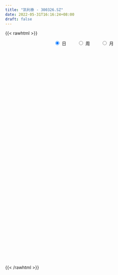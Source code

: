 ```yaml
---
title: "凯利泰 - 300326.SZ"
date: 2022-05-31T16:16:24+08:00
draft: false
---
```

{{< rawhtml >}}
    <div style="text-align: center">
        <label style="padding: 1rem;"><input style="margin-right: .5rem" type="radio" name="period" value="D" checked onclick="period_change(this)">日</label>
        <label style="padding: 1rem;"><input style="margin-right: .5rem" type="radio" name="period" value="W" onclick="period_change(this)">周</label>
        <label style="padding: 1rem;"><input style="margin-right: .5rem" type="radio" name="period" value="M" onclick="period_change(this)">月</label>
    </div>
    <div id="chart" style="height: 700px;"></div> 
    <script type="text/javascript">
        const D_v = [306950.98,244470.63,274381.15,451457.66,499706.41,313178.14,338857.18,347055.39,267505.49,255343.91,179766.03,270989.21,428110.36,257561.09,175468.77,174269.61,183318.79,324654.52,153131.87,132443.35,180321.06,247951.02,387742.32,279145.77,203448.47,288048.81,261101.43,195264.9,249429.2,333932.23,264931.89,283541.25,280459.06,175919.54,198138.71,140762.46,184431.05,149652.58,179553.38,166856.4,113727.91,104092.88,89409.83,112426.75,198930.95,261759.5,267263.48,206881.84,150433.49,122413.95,120609.97,130270.45,166797.77,147194.52,107706.67,89503.0,137324.64,150899.27,137776.47,124413.73,104527.85,93996.55,118835.81,97125.71,79384.33,100994.1,78531.93,78453.14,164295.16,109935.81,70707.97,93736.3,69036.94,115988.66,106563.73,145008.51,270000.96,161249.7,147823.31,171657.13,131850.63,98023.78,530137.55,320081.9,380286.2,530695.74,311486.18,343795.23,208050.33,255487.11,155784.32,220361.71,115071.48,262802.79,200609.15,204680.97,142891.71,185358.97,167986.04,116667.35,110319.62,102820.42,70016.79,88206.2,106604.63,102568.09,176221.5,105609.29,94228.71,100216.5,184844.99,97614.04,95388.74,112784.62,77092.28,70147.9,146668.5,113205.51,138843.98,162180.76,281408.71,177659.61,148754.99,107334.59,162716.55,123634.73,178800.0,250851.95,180259.96,158019.56,142041.43,111390.68,171688.11,134647.04,149882.09,66454.73,87135.61,152934.71,114255.79,101219.95,90967.19,108127.88,79274.26,83999.11,83622.68,86848.69,101434.0,98378.71,82000.28,125616.2,123156.38,223997.81,173322.87,236323.89,223343.62,179103.94,125384.98,170798.09,121009.44,190086.93,261181.3,237205.61,265632.78,245963.25,256233.63,150054.23,168353.26,160410.32,148428.49,157768.63,88329.76,146901.47,94042.48,75746.75,62031.74,75800.6,92901.34,80581.25,57468.62,59290.45,48022.88,56273.39,52780.93,94678.98,68691.27,68707.02,112921.9,74042.73,66160.0,52017.4,48127.86,55793.39,99707.47,80183.41,131591.13,114407.56,108081.61,123406.0,93274.83,120219.73,125114.52,117336.4,64045.91,69039.87,68371.22,47273.24,56586.95,66439.09,50753.01,64938.17,67376.37,113347.58,72913.6,67752.63,72877.63,69213.44,85751.51,56230.0,43909.94,41925.91,50238.38,46672.69,37063.81,68042.79,81161.34,56108.35,106671.48,87673.96,109229.76,163509.1,165871.23,133601.12,100823.42,72275.18,91690.82,114253.59,100018.8,67781.59,62900.56,63136.0,63677.37,56477.35,75571.08,111046.51,108775.0,57026.0,65675.11,66977.0,68493.17,76649.13]
const D_histogram = [0.0,-0.0209832479,-0.0418899036,0.0121969581,0.0849938428,0.1146388964,0.1345033717,0.1576940116,0.1368878801,0.0969167137,0.0747854005,0.0629109406,-0.0183432656,-0.0561381902,-0.0957274764,-0.1125392546,-0.1043959904,-0.1628187943,-0.2080293487,-0.2160514341,-0.1845927483,-0.1111733672,-0.0220500117,0.0246163771,0.0243639984,0.0620593797,0.0921745464,0.0865021749,0.0991892093,0.0900666611,0.0636926411,0.0181513392,-0.0415249005,-0.0691852528,-0.1051652807,-0.1097725562,-0.0865661636,-0.0750256905,-0.0699548085,-0.0830852096,-0.0767518351,-0.0698631956,-0.0666574681,-0.053650886,-0.0618642823,-0.1153533974,-0.180751845,-0.2370110341,-0.2489528021,-0.2344765547,-0.2017519265,-0.1569306823,-0.1033285575,-0.0697715109,-0.0510166002,-0.0379390312,-0.0034919216,0.0285115005,0.044477078,0.0494521311,0.0573758506,0.0685161214,0.0624251883,0.0565600904,0.0618640906,0.0539661442,0.0559534429,0.0556086188,0.0741150506,0.0707510149,0.0658194425,0.0542702841,0.0454368503,0.0495140864,0.044126123,0.0534090818,0.0936153147,0.114506543,0.127678954,0.1458808369,0.1346777755,0.122555359,0.174030521,0.178033033,0.1931464976,0.2312223686,0.228837144,0.1796353308,0.1428265536,0.0751844093,0.0337107185,-0.0377652313,-0.0801788657,-0.0572983026,-0.0417865151,-0.0245913041,-0.0199498413,-0.0278419047,-0.0571524531,-0.065673915,-0.0816286162,-0.0922854348,-0.0969381281,-0.0922572955,-0.0938868496,-0.0978958677,-0.0793504681,-0.0780921999,-0.058201018,-0.0345611064,-0.0129229184,-0.0013023473,0.0079004109,-0.0002289389,-0.0022024499,0.0004290507,0.012827901,0.0255641181,0.0428912839,0.0531554179,0.0685441919,0.0836293533,0.0707394001,0.0669949124,0.0754079891,0.0672157584,0.0635699575,0.0704781204,0.0643332331,0.0418861471,0.035191294,0.02204779,0.0055011494,-0.014876354,-0.0461254888,-0.0556420722,-0.061122245,-0.0508823515,-0.0516318983,-0.0450725553,-0.0367259705,-0.0384620159,-0.0354899865,-0.03666188,-0.0377334051,-0.0258363153,-0.0114809409,-0.012903719,-0.0126247633,0.0046893731,0.0183607977,0.0340959275,0.0425638552,0.0555085765,0.0685396365,0.0597256574,0.0554144934,0.0425381247,0.040825715,0.0397256096,0.0485490608,0.0438739128,0.0513048383,0.0556063144,0.0295143117,0.0009890213,-0.0365027908,-0.072460652,-0.1047687628,-0.1526403229,-0.1716714552,-0.2050604105,-0.1999203516,-0.1774647873,-0.1436525262,-0.1041671889,-0.0718930189,-0.0628974446,-0.0522280574,-0.0332917056,-0.0151959901,-0.0074756145,0.004841202,0.0251258665,0.0269478188,0.0336333641,0.0206040084,0.0194663299,0.025159219,0.0264813055,0.0287632554,0.0314616482,0.0310170144,0.0202587105,-0.0111242702,-0.0441912472,-0.0477616252,-0.030633553,-0.0281635738,-0.0598351822,-0.0657988803,-0.050719526,-0.0295074452,-0.0086870922,0.0006052695,0.0072890222,0.0094180562,0.0136646208,0.0126028898,0.0095173083,0.0193431621,0.0322352423,0.0373654063,0.0500399892,0.0385850218,0.0220913147,-0.0056807731,-0.0109733529,-0.0178281724,-0.0118604889,-0.0089907153,-0.0011726551,0.0010434359,-0.0061138178,-0.0308823289,-0.046813319,-0.0881721283,-0.1194870071,-0.1196182733,-0.0954575031,-0.060310819,-0.0167924804,0.0169664866,0.0428000976,0.0685962247,0.081373058,0.0991742876,0.1042874409,0.0971131617,0.0855829881,0.0742847006,0.0635547199,0.0657239283,0.0789054701,0.0572751845,0.0505667653,0.0464275543,0.0350753668,0.0318427382,0.0350725286]
const D_fast = [0.0,-0.0262290598,-0.0576081915,-0.0004720902,0.0935732552,0.1518780328,0.2053683511,0.2679824939,0.2813983324,0.2656563445,0.2622213813,0.2660746566,0.180234634,0.1284051618,0.0648840065,0.0199374147,0.0019816813,-0.0971458212,-0.1943637127,-0.2563986567,-0.2710881579,-0.2254621187,-0.1418512661,-0.0890307831,-0.0831921621,-0.0299819358,0.0231768675,0.0391300397,0.0766143764,0.0900084935,0.0795576337,0.0385541666,-0.0315032982,-0.0764599638,-0.1387313118,-0.1707817263,-0.1692168747,-0.1764328242,-0.1888506443,-0.2227523478,-0.235606932,-0.2461840914,-0.2596427309,-0.2600488704,-0.2837283372,-0.3660558017,-0.4766422106,-0.5921541582,-0.6663341267,-0.710477018,-0.7281903714,-0.7226017978,-0.6948318123,-0.6787176435,-0.6727168828,-0.6691240716,-0.6355499424,-0.5964186452,-0.5693337982,-0.5519957124,-0.5297280302,-0.501458729,-0.491943365,-0.4836684404,-0.4628984175,-0.4573048278,-0.4413291684,-0.4277718378,-0.3907366434,-0.3764129253,-0.3648896371,-0.3628712245,-0.3603454457,-0.343889688,-0.3382461207,-0.3156108914,-0.2520008298,-0.2024829658,-0.1573908163,-0.1027187241,-0.0802523416,-0.0617359184,0.0332468738,0.0817576441,0.1451577331,0.2410391962,0.2958632576,0.2915702772,0.2904681383,0.2416220964,0.2085760852,0.1276588276,0.0652004767,0.0737564642,0.0788216229,0.0898690079,0.0895230104,0.0746704709,0.0310718092,0.0061318684,-0.0302299868,-0.0639581641,-0.0928453894,-0.1112288807,-0.1363301472,-0.1648131322,-0.1661053496,-0.1843701314,-0.179029204,-0.164029569,-0.1456221107,-0.1343271263,-0.1231492654,-0.13133585,-0.1338599735,-0.1311212101,-0.1155153846,-0.096388138,-0.0683381512,-0.0447851627,-0.0122603408,0.0237321589,0.0285270557,0.0415312962,0.0687963701,0.077408079,0.0896547675,0.1141824605,0.1241208814,0.1121453322,0.1142483027,0.1066167462,0.0914453929,0.067348801,0.024568294,0.0011411926,-0.0196195415,-0.0221002358,-0.0357577572,-0.0404665531,-0.0413014609,-0.0526530102,-0.0585534775,-0.068890841,-0.0793957174,-0.0739577064,-0.0624725672,-0.067121275,-0.0699985102,-0.0515120306,-0.0332504065,-0.0089912948,0.0101175967,0.0369394622,0.0671054313,0.0732228665,0.0827653259,0.0805234883,0.0890175074,0.0978488044,0.1188095208,0.125102851,0.1453599861,0.1635630408,0.144849616,0.116571581,0.0699540711,0.0158810469,-0.0426192546,-0.1286508954,-0.1905998915,-0.2752539495,-0.3200939784,-0.342004611,-0.3441054814,-0.3306619413,-0.316361026,-0.3230898129,-0.32547744,-0.3148640147,-0.3005672966,-0.2947158247,-0.2811887077,-0.2546225766,-0.2460636696,-0.2309697833,-0.2388481369,-0.2351192329,-0.2231365391,-0.2151941261,-0.2057213624,-0.1951575576,-0.1878479378,-0.1935415641,-0.2277056124,-0.2718204011,-0.2873311854,-0.2778615015,-0.2824324157,-0.3290628196,-0.3514762378,-0.3490767651,-0.3352415455,-0.3165929655,-0.3071492865,-0.2986432782,-0.2941597301,-0.2864970104,-0.284408019,-0.2851142734,-0.2704526291,-0.2495017382,-0.2350302227,-0.2098456425,-0.2116543544,-0.2226252329,-0.251817514,-0.2598534321,-0.2711652946,-0.2681627333,-0.2675406385,-0.2600157422,-0.2575387921,-0.2662245003,-0.2987135936,-0.3263479135,-0.3897497548,-0.4509363855,-0.4809722199,-0.4806758256,-0.4606068462,-0.4212866277,-0.3832860391,-0.3467524037,-0.3038072204,-0.2706871226,-0.228092321,-0.1969073076,-0.1798032964,-0.169937723,-0.1626648353,-0.157506136,-0.1389059455,-0.1059980362,-0.1133095257,-0.1073762536,-0.099908576,-0.1024919218,-0.0977638659,-0.0857659433]
const D_slow = [0.0,-0.005245812,-0.0157182879,-0.0126690483,0.0085794124,0.0372391365,0.0708649794,0.1102884823,0.1445104523,0.1687396307,0.1874359809,0.203163716,0.1985778996,0.1845433521,0.1606114829,0.1324766693,0.1063776717,0.0656729731,0.0136656359,-0.0403472226,-0.0864954096,-0.1142887515,-0.1198012544,-0.1136471601,-0.1075561605,-0.0920413156,-0.068997679,-0.0473721352,-0.0225748329,-0.0000581676,0.0158649926,0.0204028274,0.0100216023,-0.0072747109,-0.0335660311,-0.0610091701,-0.082650711,-0.1014071337,-0.1188958358,-0.1396671382,-0.158855097,-0.1763208959,-0.1929852629,-0.2063979844,-0.2218640549,-0.2507024043,-0.2958903655,-0.3551431241,-0.4173813246,-0.4760004633,-0.5264384449,-0.5656711155,-0.5915032548,-0.6089461326,-0.6217002826,-0.6311850404,-0.6320580208,-0.6249301457,-0.6138108762,-0.6014478434,-0.5871038808,-0.5699748504,-0.5543685533,-0.5402285307,-0.5247625081,-0.511270972,-0.4972826113,-0.4833804566,-0.464851694,-0.4471639402,-0.4307090796,-0.4171415086,-0.405782296,-0.3934037744,-0.3823722437,-0.3690199732,-0.3456161445,-0.3169895088,-0.2850697703,-0.2485995611,-0.2149301172,-0.1842912774,-0.1407836472,-0.0962753889,-0.0479887645,0.0098168276,0.0670261136,0.1119349463,0.1476415847,0.1664376871,0.1748653667,0.1654240589,0.1453793424,0.1310547668,0.120608138,0.114460312,0.1094728517,0.1025123755,0.0882242622,0.0718057835,0.0513986294,0.0283272707,0.0040927387,-0.0189715852,-0.0424432976,-0.0669172645,-0.0867548815,-0.1062779315,-0.120828186,-0.1294684626,-0.1326991922,-0.133024779,-0.1310496763,-0.131106911,-0.1316575235,-0.1315502608,-0.1283432856,-0.1219522561,-0.1112294351,-0.0979405806,-0.0808045327,-0.0598971943,-0.0422123443,-0.0254636162,-0.006611619,0.0101923206,0.02608481,0.0437043401,0.0597876484,0.0702591852,0.0790570087,0.0845689562,0.0859442435,0.082225155,0.0706937828,0.0567832648,0.0415027035,0.0287821156,0.0158741411,0.0046060022,-0.0045754904,-0.0141909943,-0.023063491,-0.032228961,-0.0416623123,-0.0481213911,-0.0509916263,-0.054217556,-0.0573737469,-0.0562014036,-0.0516112042,-0.0430872223,-0.0324462585,-0.0185691144,-0.0014342053,0.0134972091,0.0273508325,0.0379853636,0.0481917924,0.0581231948,0.07026046,0.0812289382,0.0940551478,0.1079567264,0.1153353043,0.1155825596,0.1064568619,0.0883416989,0.0621495082,0.0239894275,-0.0189284363,-0.0701935389,-0.1201736268,-0.1645398236,-0.2004529552,-0.2264947524,-0.2444680071,-0.2601923683,-0.2732493826,-0.281572309,-0.2853713066,-0.2872402102,-0.2860299097,-0.2797484431,-0.2730114884,-0.2646031474,-0.2594521453,-0.2545855628,-0.2482957581,-0.2416754317,-0.2344846178,-0.2266192058,-0.2188649522,-0.2138002746,-0.2165813421,-0.2276291539,-0.2395695602,-0.2472279485,-0.2542688419,-0.2692276375,-0.2856773575,-0.298357239,-0.3057341003,-0.3079058734,-0.307754556,-0.3059323004,-0.3035777864,-0.3001616312,-0.2970109087,-0.2946315817,-0.2897957911,-0.2817369806,-0.272395629,-0.2598856317,-0.2502393763,-0.2447165476,-0.2461367409,-0.2488800791,-0.2533371222,-0.2563022444,-0.2585499232,-0.258843087,-0.2585822281,-0.2601106825,-0.2678312647,-0.2795345945,-0.3015776266,-0.3314493783,-0.3613539467,-0.3852183224,-0.4002960272,-0.4044941473,-0.4002525257,-0.3895525013,-0.3724034451,-0.3520601806,-0.3272666087,-0.3011947485,-0.276916458,-0.255520711,-0.2369495359,-0.2210608559,-0.2046298738,-0.1849035063,-0.1705847102,-0.1579430189,-0.1463361303,-0.1375672886,-0.1296066041,-0.1208384719]
const D_data = [['2021-05-20', 13.27, 12.8516, 12.8316, 13.3098],['2021-05-21', 13.001, 12.5228, 12.463, 13.0707],['2021-05-24', 12.4829, 12.3833, 12.194, 12.6722],['2021-05-25', 12.4232, 13.3995, 12.3534, 13.4393],['2021-05-26', 13.3895, 14.0172, 13.1504, 14.2662],['2021-05-27', 13.9275, 13.8378, 13.7283, 14.2463],['2021-05-28', 13.8777, 13.9574, 13.7482, 14.326],['2021-05-31', 13.9972, 14.2463, 13.9076, 14.4555],['2021-06-01', 14.1566, 13.8378, 13.6685, 14.2861],['2021-06-02', 13.808, 13.5489, 13.529, 14.1467],['2021-06-03', 13.6884, 13.6984, 13.3497, 13.7781],['2021-06-04', 13.5489, 13.8179, 13.4493, 14.2463],['2021-06-07', 13.7083, 12.742, 12.7121, 13.7183],['2021-06-08', 12.8316, 12.9611, 12.6922, 13.2999],['2021-06-09', 12.7519, 12.6922, 12.4032, 12.8715],['2021-06-10', 12.6423, 12.7619, 12.5128, 12.8416],['2021-06-11', 12.7519, 12.9811, 12.6025, 13.1305],['2021-06-15', 12.9313, 11.9151, 11.7258, 12.9611],['2021-06-16', 11.925, 11.6561, 11.6062, 12.0346],['2021-06-17', 11.6959, 11.8055, 11.6959, 12.0047],['2021-06-18', 11.8553, 12.194, 11.7557, 12.3734],['2021-06-21', 12.1343, 12.8715, 11.8952, 12.9412],['2021-06-22', 13.3796, 13.4393, 12.9711, 13.7283],['2021-06-23', 13.3895, 13.26, 13.0907, 13.4095],['2021-06-24', 13.1903, 12.8017, 12.8017, 13.2799],['2021-06-25', 12.8316, 13.3995, 12.7519, 13.5489],['2021-06-28', 13.26, 13.539, 13.26, 13.6784],['2021-06-29', 13.4393, 13.2202, 13.1504, 13.6087],['2021-06-30', 13.2401, 13.539, 13.2401, 13.6884],['2021-07-01', 13.4991, 13.3497, 13.26, 14.067],['2021-07-02', 13.2, 13.1, 12.95, 13.73],['2021-07-05', 13.12, 12.7, 12.46, 13.44],['2021-07-06', 12.76, 12.23, 12.01, 12.8],['2021-07-07', 12.13, 12.35, 12.09, 12.42],['2021-07-08', 12.32, 12.0, 11.93, 12.35],['2021-07-09', 12.0, 12.19, 11.85, 12.2],['2021-07-12', 12.17, 12.5, 12.07, 12.58],['2021-07-13', 12.46, 12.37, 12.18, 12.54],['2021-07-14', 12.37, 12.26, 12.12, 12.6],['2021-07-15', 12.2, 11.93, 11.7, 12.26],['2021-07-16', 12.0, 12.07, 11.91, 12.25],['2021-07-19', 12.01, 12.03, 11.82, 12.26],['2021-07-20', 11.88, 11.93, 11.82, 12.14],['2021-07-21', 11.9, 12.02, 11.88, 12.18],['2021-07-22', 11.98, 11.69, 11.62, 12.13],['2021-07-23', 11.71, 10.85, 10.8, 11.72],['2021-07-26', 10.65, 10.22, 9.94, 10.74],['2021-07-27', 10.15, 9.79, 9.76, 10.31],['2021-07-28', 9.75, 9.91, 9.52, 10.06],['2021-07-29', 10.06, 9.99, 9.93, 10.12],['2021-07-30', 9.88, 10.1, 9.78, 10.15],['2021-08-02', 9.97, 10.24, 9.88, 10.27],['2021-08-03', 10.16, 10.43, 10.16, 10.59],['2021-08-04', 10.35, 10.26, 10.2, 10.42],['2021-08-05', 10.25, 10.08, 10.02, 10.34],['2021-08-06', 10.08, 9.97, 9.89, 10.11],['2021-08-09', 9.93, 10.26, 9.91, 10.34],['2021-08-10', 10.21, 10.33, 10.12, 10.33],['2021-08-11', 10.3, 10.2, 10.13, 10.34],['2021-08-12', 10.18, 10.07, 10.05, 10.26],['2021-08-13', 10.07, 10.1, 10.0, 10.2],['2021-08-16', 10.08, 10.16, 10.01, 10.2],['2021-08-17', 10.13, 9.93, 9.9, 10.14],['2021-08-18', 9.93, 9.87, 9.79, 9.99],['2021-08-19', 9.87, 9.98, 9.83, 10.06],['2021-08-20', 9.92, 9.78, 9.71, 9.93],['2021-08-23', 9.81, 9.86, 9.75, 9.89],['2021-08-24', 9.85, 9.81, 9.78, 9.92],['2021-08-25', 9.79, 10.08, 9.64, 10.24],['2021-08-26', 10.08, 9.84, 9.81, 10.08],['2021-08-27', 9.78, 9.79, 9.74, 9.91],['2021-08-30', 9.8, 9.65, 9.64, 9.86],['2021-08-31', 9.66, 9.61, 9.55, 9.73],['2021-09-01', 9.56, 9.74, 9.55, 9.87],['2021-09-02', 9.7, 9.6, 9.58, 9.74],['2021-09-03', 9.63, 9.78, 9.58, 9.87],['2021-09-06', 9.83, 10.31, 9.76, 10.37],['2021-09-07', 10.21, 10.27, 10.2, 10.48],['2021-09-08', 10.28, 10.32, 10.14, 10.36],['2021-09-09', 10.28, 10.54, 10.26, 10.58],['2021-09-10', 10.57, 10.27, 10.26, 10.62],['2021-09-13', 10.24, 10.27, 10.18, 10.42],['2021-09-14', 10.27, 11.27, 10.24, 11.82],['2021-09-15', 11.02, 10.95, 10.87, 11.35],['2021-09-16', 10.84, 11.28, 10.79, 11.69],['2021-09-17', 11.2, 11.88, 11.08, 12.18],['2021-09-22', 11.4, 11.66, 11.4, 11.95],['2021-09-23', 11.58, 11.11, 11.01, 11.6],['2021-09-24', 11.11, 11.18, 11.05, 11.3],['2021-09-27', 11.02, 10.62, 10.58, 11.03],['2021-09-28', 10.65, 10.72, 10.46, 10.88],['2021-09-29', 10.52, 10.06, 10.06, 10.68],['2021-09-30', 10.08, 10.09, 10.03, 10.24],['2021-10-08', 10.17, 10.82, 10.17, 11.04],['2021-10-11', 10.97, 10.81, 10.77, 11.24],['2021-10-12', 10.7, 10.91, 10.65, 11.14],['2021-10-13', 10.91, 10.81, 10.69, 10.96],['2021-10-14', 10.85, 10.64, 10.53, 11.11],['2021-10-15', 10.6, 10.25, 10.18, 10.66],['2021-10-18', 10.25, 10.37, 9.9, 10.38],['2021-10-19', 10.32, 10.16, 10.15, 10.42],['2021-10-20', 10.16, 10.09, 9.97, 10.26],['2021-10-21', 10.03, 10.05, 10.02, 10.19],['2021-10-22', 10.13, 10.09, 10.03, 10.25],['2021-10-25', 10.1, 9.94, 9.91, 10.14],['2021-10-26', 9.95, 9.81, 9.78, 10.01],['2021-10-27', 9.8, 10.05, 9.55, 10.07],['2021-10-28', 9.88, 9.81, 9.78, 9.99],['2021-10-29', 9.81, 10.03, 9.78, 10.06],['2021-11-01', 10.02, 10.14, 9.87, 10.15],['2021-11-02', 10.13, 10.2, 10.05, 10.5],['2021-11-03', 10.2, 10.14, 10.06, 10.36],['2021-11-04', 10.14, 10.15, 10.03, 10.19],['2021-11-05', 10.15, 9.92, 9.92, 10.18],['2021-11-08', 9.89, 9.95, 9.75, 9.96],['2021-11-09', 9.91, 9.99, 9.9, 10.04],['2021-11-10', 9.98, 10.14, 9.9, 10.14],['2021-11-11', 10.08, 10.21, 10.05, 10.23],['2021-11-12', 10.24, 10.36, 10.12, 10.4],['2021-11-15', 10.35, 10.37, 10.29, 10.54],['2021-11-16', 10.51, 10.54, 10.4, 10.79],['2021-11-17', 10.5, 10.67, 10.4, 10.72],['2021-11-18', 10.66, 10.38, 10.33, 10.66],['2021-11-19', 10.46, 10.5, 10.3, 10.52],['2021-11-22', 10.44, 10.72, 10.37, 10.72],['2021-11-23', 10.64, 10.57, 10.53, 10.76],['2021-11-24', 10.58, 10.65, 10.48, 10.75],['2021-11-25', 10.62, 10.85, 10.56, 10.93],['2021-11-26', 10.82, 10.75, 10.61, 10.92],['2021-11-29', 10.62, 10.52, 10.43, 10.74],['2021-11-30', 10.54, 10.68, 10.47, 10.69],['2021-12-01', 10.62, 10.58, 10.5, 10.64],['2021-12-02', 10.55, 10.48, 10.47, 10.83],['2021-12-03', 10.42, 10.34, 10.3, 10.5],['2021-12-06', 10.31, 10.05, 10.04, 10.43],['2021-12-07', 10.1, 10.18, 10.04, 10.21],['2021-12-08', 10.2, 10.15, 10.08, 10.21],['2021-12-09', 10.15, 10.32, 10.1, 10.36],['2021-12-10', 10.3, 10.17, 10.14, 10.33],['2021-12-13', 10.17, 10.24, 10.1, 10.29],['2021-12-14', 10.24, 10.27, 10.19, 10.35],['2021-12-15', 10.27, 10.13, 10.13, 10.3],['2021-12-16', 10.18, 10.16, 10.1, 10.21],['2021-12-17', 10.14, 10.08, 10.05, 10.16],['2021-12-20', 10.02, 10.04, 10.0, 10.17],['2021-12-21', 10.05, 10.2, 10.03, 10.2],['2021-12-22', 10.21, 10.28, 10.18, 10.3],['2021-12-23', 10.34, 10.1, 10.09, 10.35],['2021-12-24', 10.06, 10.1, 10.01, 10.2],['2021-12-27', 10.1, 10.35, 10.06, 10.35],['2021-12-28', 10.34, 10.39, 10.24, 10.43],['2021-12-29', 10.39, 10.51, 10.3, 10.63],['2021-12-30', 10.56, 10.51, 10.4, 10.63],['2021-12-31', 10.51, 10.66, 10.5, 10.86],['2022-01-04', 10.66, 10.78, 10.63, 10.97],['2022-01-05', 10.79, 10.57, 10.49, 10.8],['2022-01-06', 10.57, 10.64, 10.51, 10.71],['2022-01-07', 10.64, 10.53, 10.52, 10.82],['2022-01-10', 10.51, 10.67, 10.45, 10.71],['2022-01-11', 10.68, 10.71, 10.59, 10.87],['2022-01-12', 10.67, 10.9, 10.64, 11.06],['2022-01-13', 10.85, 10.79, 10.78, 11.15],['2022-01-14', 10.74, 11.0, 10.7, 11.09],['2022-01-17', 11.13, 11.05, 10.9, 11.19],['2022-01-18', 10.99, 10.66, 10.6, 11.05],['2022-01-19', 10.58, 10.51, 10.43, 10.66],['2022-01-20', 10.56, 10.22, 10.17, 10.65],['2022-01-21', 10.15, 10.01, 9.99, 10.25],['2022-01-24', 9.9, 9.81, 9.71, 9.94],['2022-01-25', 9.8, 9.3, 9.3, 9.85],['2022-01-26', 9.41, 9.35, 9.26, 9.51],['2022-01-27', 9.35, 8.87, 8.82, 9.39],['2022-01-28', 9.06, 9.1, 8.95, 9.19],['2022-02-07', 9.22, 9.22, 9.19, 9.34],['2022-02-08', 9.22, 9.36, 9.16, 9.38],['2022-02-09', 9.36, 9.5, 9.28, 9.53],['2022-02-10', 9.62, 9.5, 9.44, 9.77],['2022-02-11', 9.45, 9.23, 9.2, 9.45],['2022-02-14', 9.12, 9.22, 9.12, 9.34],['2022-02-15', 9.19, 9.33, 9.14, 9.37],['2022-02-16', 9.35, 9.36, 9.28, 9.41],['2022-02-17', 9.3, 9.25, 9.21, 9.37],['2022-02-18', 9.19, 9.32, 9.15, 9.32],['2022-02-21', 9.38, 9.48, 9.32, 9.51],['2022-02-22', 9.42, 9.29, 9.25, 9.42],['2022-02-23', 9.31, 9.36, 9.29, 9.38],['2022-02-24', 9.31, 9.08, 8.97, 9.38],['2022-02-25', 9.1, 9.17, 9.1, 9.31],['2022-02-28', 9.18, 9.25, 9.03, 9.28],['2022-03-01', 9.26, 9.2, 9.15, 9.26],['2022-03-02', 9.13, 9.21, 9.11, 9.23],['2022-03-03', 9.23, 9.22, 9.2, 9.29],['2022-03-04', 9.2, 9.18, 9.15, 9.38],['2022-03-07', 9.13, 9.01, 8.99, 9.18],['2022-03-08', 8.99, 8.61, 8.58, 9.0],['2022-03-09', 8.7, 8.36, 8.11, 8.73],['2022-03-10', 8.61, 8.56, 8.54, 8.75],['2022-03-11', 8.46, 8.79, 8.42, 8.8],['2022-03-14', 8.74, 8.6, 8.6, 8.9],['2022-03-15', 8.5, 8.02, 8.01, 8.58],['2022-03-16', 8.18, 8.15, 7.73, 8.25],['2022-03-17', 8.25, 8.35, 8.24, 8.52],['2022-03-18', 8.35, 8.45, 8.3, 8.48],['2022-03-21', 8.47, 8.5, 8.36, 8.53],['2022-03-22', 8.45, 8.39, 8.29, 8.49],['2022-03-23', 8.4, 8.36, 8.33, 8.44],['2022-03-24', 8.35, 8.29, 8.22, 8.38],['2022-03-25', 8.32, 8.3, 8.29, 8.49],['2022-03-28', 8.26, 8.21, 8.08, 8.33],['2022-03-29', 8.21, 8.14, 8.12, 8.29],['2022-03-30', 8.2, 8.29, 8.08, 8.3],['2022-03-31', 8.28, 8.37, 8.23, 8.62],['2022-04-01', 8.37, 8.31, 8.23, 8.39],['2022-04-06', 8.31, 8.45, 8.3, 8.49],['2022-04-07', 8.41, 8.15, 8.15, 8.5],['2022-04-08', 8.18, 8.0, 7.94, 8.21],['2022-04-11', 7.95, 7.71, 7.65, 7.99],['2022-04-12', 7.72, 7.86, 7.64, 7.88],['2022-04-13', 7.84, 7.76, 7.71, 7.88],['2022-04-14', 7.76, 7.87, 7.76, 7.9],['2022-04-15', 7.85, 7.81, 7.72, 7.9],['2022-04-18', 7.82, 7.86, 7.65, 7.88],['2022-04-19', 7.86, 7.78, 7.73, 7.86],['2022-04-20', 7.76, 7.61, 7.57, 7.83],['2022-04-21', 7.59, 7.25, 7.23, 7.61],['2022-04-22', 7.24, 7.18, 7.07, 7.28],['2022-04-25', 7.1, 6.61, 6.55, 7.1],['2022-04-26', 6.53, 6.41, 6.4, 6.75],['2022-04-27', 6.42, 6.57, 6.08, 6.58],['2022-04-28', 6.73, 6.8, 6.63, 7.13],['2022-04-29', 6.7, 6.98, 6.7, 7.05],['2022-05-05', 6.97, 7.21, 6.89, 7.32],['2022-05-06', 7.07, 7.24, 7.02, 7.35],['2022-05-09', 7.22, 7.27, 7.19, 7.34],['2022-05-10', 7.23, 7.4, 7.16, 7.41],['2022-05-11', 7.33, 7.35, 7.33, 7.6],['2022-05-12', 7.35, 7.52, 7.33, 7.54],['2022-05-13', 7.52, 7.46, 7.35, 7.57],['2022-05-16', 7.51, 7.34, 7.31, 7.57],['2022-05-17', 7.36, 7.27, 7.17, 7.39],['2022-05-18', 7.2, 7.24, 7.2, 7.41],['2022-05-19', 7.11, 7.21, 7.09, 7.24],['2022-05-20', 7.26, 7.37, 7.22, 7.4],['2022-05-23', 7.44, 7.58, 7.36, 7.66],['2022-05-24', 7.58, 7.15, 7.15, 7.6],['2022-05-25', 7.18, 7.28, 7.15, 7.31],['2022-05-26', 7.29, 7.3, 7.13, 7.36],['2022-05-27', 7.34, 7.18, 7.15, 7.37],['2022-05-30', 7.2, 7.25, 7.16, 7.31],['2022-05-31', 7.17, 7.34, 7.16, 7.35]]
const W_v = [158956.82,241030.05,190193.07,255289.85,236148.72,231946.98,319128.49,195846.79,187833.56,336876.0,230974.03,174624.97,246516.56,1265453.6000000001,474732.05,343073.21,327075.54,303118.52,295453.28,159685.4,114897.13,145202.5,140351.99,156455.54,148213.44,375755.1800000001,172105.2,121893.46,345106.81,508976.44,78970.82,382423.67,288261.46,221265.02,404085.46,412299.82,330995.37,909501.8099999999,628901.71,450901.2,467226.58,756885.23,492621.1800000001,457747.81,699338.95,433762.74,399366.49,276713.8,240176.87,304861.89,387172.71,196684.59,471338.95,268384.26,259417.56,289954.78,235016.28,165812.74,269798.45,284123.86,189110.64,181859.5,234434.27,133604.35,120234.36,187555.48,195871.17,222587.16,154463.55,153130.63,395712.75,254168.02,260322.03,235722.4,199194.59,164765.91,229062.33,440742.6900000001,324927.1,315215.5,379962.85,685844.08,1107250.3400000001,803301.4600000001,500771.72,695253.77,481794.63,529624.47,327949.1199999999,398552.58,154200.5,290993.92,309574.87,183747.34,216457.95,175528.8,186407.75,245773.55,188452.52,206634.59,502360.5600000001,562077.1800000001,408721.0,277816.22,264140.33,308629.6899999999,512848.47,688101.08,1020725.2499999999,512759.36,682062.6900000001,1043111.99,113179.28,648362.54,951161.3999999999,1246204.8899999999,802623.76,829772.83,843818.55,1015839.02,660189.54,748901.8,726539.79,664350.0900000001,474405.4300000001,429176.05,796394.87,802437.4700000001,532210.6399999999,778869.8700000001,1050882.4100000001,992137.4199999999,1470977.0299999998,900039.8100000001,867268.7899999999,800499.84,750850.92,493876.84,463324.69,397218.66,485593.23,644955.53,386261.73,1004297.8100000001,742107.92,1014968.33,835296.12,1049139.23,1304770.99,621618.98,1444722.4099999999,1435774.1000000001,1515983.03,1045127.1,904717.53,1043338.6799999999,703682.54,553008.54,776853.1699999999,876640.08,521668.04,615465.5699999999,490029.87,458239.12,265465.4,1106286.0899999999,1167379.8599999999,930672.26,1323545.3600000001,1393788.2000000002,1107763.7999999998,1640264.1599999999,1123705.75,973305.46,1181714.1099999999,1863530.7,1171603.5600000001,1976549.7400000002,1263755.0900000001,1062230.5900000001,1025714.42,1391012.9299999999,787576.8200000001,756135.6699999999,960141.55,804310.2699999999,1062158.6000000001,707485.85,757933.5599999999,620615.97,486371.65,693934.0,1154833.0,1411556.9099999999,608096.47,1877802.1299999999,1922723.9399999999,1877580.5399999998,1320660.03,1218728.6199999999,790550.8,1406336.3900000001,1304659.6499999999,1078821.02,794221.3200000001,766619.91,867602.7299999999,641472.41,654941.96,490336.5,501924.01,530334.14,882581.73,1859225.1700000002,863331.7399999999,746704.62,262802.79,901526.84,488030.38,585232.22,590848.8899999999,545958.17,877338.66,896263.1899999999,717786.8200000001,570662.9300000001,463588.39,452284.36,882417.15,698630.63,1075116.0600000001,981014.6899999999,635470.83,387061.68,273836.27,419041.9,321806.12,557669.71,519991.39,307710.37,369328.73,209843.7,278055.74,289048.98,632955.53,234424.54,446019.98,321762.36,409499.62,145142.3]
const W_histogram = [0.0,-0.0131974929,-0.0590572552,-0.0700923846,-0.0610762902,-0.0674653408,-0.0327713176,-0.0111301626,0.0125291004,0.0374416682,0.0359916791,0.0255553763,0.0124835028,0.0593432251,0.0639175274,0.0698738993,0.0152919206,0.0191807047,-0.0102441589,-0.0357475118,-0.0460724256,-0.072613371,-0.0838935837,-0.0798036769,-0.0742748671,-0.0403316742,-0.0222964162,-0.0232952245,0.0109914363,-0.0449730268,-0.0696743638,-0.0651646129,-0.027991866,-0.0243577115,-0.025548949,0.030650958,0.068931129,0.1541106678,0.2073460152,0.2555096553,0.3030351348,0.3275141978,0.312276116,0.2979815898,0.2334732067,0.2006425648,0.0708488255,-0.0006557846,-0.0456861559,-0.1376074664,-0.1168149551,-0.1054034394,-0.0920419184,-0.1504010166,-0.1154835563,-0.0879337643,-0.0788432776,-0.0759525559,-0.0321899697,-0.0431560142,-0.0531050751,-0.0598787423,-0.1202407711,-0.1672864056,-0.1974647023,-0.1570796181,-0.1120250127,-0.0327543675,-0.0199175902,-0.0033544129,-0.0218582182,-0.026668518,-0.0849584318,-0.0985460489,-0.1304288392,-0.1466084718,-0.1196311622,-0.0390294376,0.0055314984,0.0528702122,0.0684793039,0.1300053541,0.2073446443,0.2106793593,0.2230510295,0.2594581714,0.278193592,0.2602921314,0.2367863384,0.1669814125,0.1275123735,0.0578070824,-0.0424521795,-0.1369749782,-0.1684538414,-0.212571451,-0.2328275879,-0.2069238986,-0.1895164115,-0.1546085516,-0.0974458078,-0.011290709,0.0079311045,-0.0075736604,-0.0281428715,-0.0113939927,0.0532861557,0.1089501665,0.2243496523,0.3027082671,0.4057406233,0.5369553023,0.5793441027,0.6151975115,0.7249256585,0.5714079478,0.4443519775,0.3884073778,0.2324539927,0.1109604546,-0.0564511489,-0.1745475385,-0.2386422226,-0.2891088977,-0.2985327353,-0.2715293107,-0.162195749,-0.0174062067,0.0373184729,0.0446999652,0.1761661281,0.3044737646,0.4970208447,0.7401822683,0.6508875085,0.4706722735,0.4354351523,0.3522828174,0.2826423618,0.2371706925,0.2080588953,0.2886407216,0.4096030007,0.5974783036,0.5736140537,0.4842557564,0.474858535,0.2909194866,0.2623670507,0.2127740618,0.0956166573,0.0861223623,-0.0203282823,-0.1670722673,-0.3227335962,-0.4719040429,-0.5737896648,-0.6857911024,-0.6269499763,-0.61654165,-0.7964828845,-0.9223609804,-1.0018360671,-1.0190757336,-0.9724659902,-0.7659013074,-0.8172007343,-0.8946060132,-0.9930815642,-1.0680966151,-1.0215848733,-1.091652316,-1.0181894389,-0.9154156077,-0.8172846712,-0.5943786302,-0.450453573,-0.4541095831,-0.4523944152,-0.3815263823,-0.3687073535,-0.4792022995,-0.5138781161,-0.383598759,-0.2900349658,-0.2084686937,-0.1553898833,-0.1149621835,-0.0449074303,0.0236181784,0.0754649905,0.1476573054,0.2710790965,0.3584874988,0.3994937069,0.545040451,0.6124562134,0.7327826569,0.7778392346,0.7270832686,0.620449136,0.6101305363,0.5632853699,0.4557572351,0.3652081852,0.2190162142,0.0751070826,-0.0204314877,-0.0640048774,-0.1012953782,-0.1114023546,-0.1049638449,-0.0563443966,0.0877687387,0.1365619722,0.0978525748,0.1222525564,0.1016875855,0.0799509789,0.0648190244,0.0512813612,0.07443547,0.1000585414,0.1326777963,0.1255501107,0.108913543,0.0920462857,0.082728797,0.1129047781,0.1219611052,0.1553179189,0.1086293975,0.0190753249,-0.0263245783,-0.0441622733,-0.0590050131,-0.0608471816,-0.0798326568,-0.1051951366,-0.1208599391,-0.11913896,-0.1267612371,-0.1318930797,-0.1629741074,-0.1808772166,-0.15981377,-0.1176194804,-0.0839080794,-0.0634713189,-0.0299453283]
const W_fast = [0.0,-0.0164968661,-0.0771209422,-0.1056791677,-0.1119321459,-0.1351875317,-0.1086863379,-0.0898277235,-0.0630361855,-0.0287632006,-0.02121527,-0.0252627287,-0.0352137264,0.0264818021,0.0470354862,0.070460333,0.0197013344,0.0283852947,-0.0036006087,-0.0380408395,-0.0598838597,-0.1045781478,-0.1368317565,-0.1526927689,-0.1657326758,-0.1418724015,-0.1294112475,-0.1362338619,-0.099199342,-0.1664070619,-0.2085269898,-0.2203083922,-0.1901336118,-0.1925888851,-0.2001673598,-0.1363047134,-0.0807917601,0.0429154456,0.1479872969,0.2600283507,0.383312614,0.4896702264,0.5525011737,0.6127020449,0.6065619635,0.6238919628,0.5118104299,0.4401418736,0.3836899634,0.2573667863,0.2489555588,0.2340162147,0.224367256,0.1284079037,0.1344544749,0.1400208259,0.1294004931,0.1133030758,0.1490181697,0.1272631216,0.1040377919,0.0822944392,-0.0081277824,-0.0969950183,-0.1765394906,-0.175424311,-0.1583759587,-0.0872939054,-0.0794365256,-0.0637119515,-0.0876803113,-0.0991577407,-0.1786872624,-0.2169113918,-0.2814013918,-0.3342331424,-0.3371636234,-0.2663192581,-0.2203754476,-0.1598191807,-0.127090263,-0.0330628743,0.0961125769,0.1521171319,0.2202515594,0.3215232442,0.4098070628,0.456978635,0.4926694266,0.4646098538,0.4570189082,0.4017653877,0.2908930809,0.1621265377,0.0885342142,-0.0087262582,-0.0871892921,-0.1130165774,-0.1429881932,-0.1467324712,-0.1139311794,-0.0305987578,-0.0093941681,-0.0267923481,-0.0543972772,-0.0404968965,0.0375047909,0.1204063432,0.2918932421,0.4459289237,0.6503964357,0.9158499402,1.1030747664,1.292727553,1.5836871146,1.5730213909,1.5570534149,1.5982106598,1.5003707728,1.4066173484,1.2250929577,1.0633596834,0.9396044437,0.8168605442,0.7328035228,0.6919246197,0.7607092441,0.9011472348,0.9652015325,0.9837580161,1.1592657111,1.3636917887,1.6804940799,2.1087010707,2.182128188,2.1195810214,2.1932026883,2.1981210577,2.1991411926,2.2129621963,2.235865123,2.3886071296,2.611970159,2.9492150378,3.0687543013,3.1004599431,3.2097773554,3.0985681787,3.1356075054,3.139208032,3.0459547918,3.0579910874,2.9464583722,2.7579463204,2.5216015924,2.2544551349,2.0091220969,1.7256728837,1.6277765157,1.4840494295,1.1049874739,0.7485191328,0.4185850294,0.1465764295,-0.0499303246,-0.0348409687,-0.2904405791,-0.5914973613,-0.9382433033,-1.280282508,-1.4891669846,-1.8321475062,-2.0132319889,-2.1393120596,-2.2455022909,-2.1711909075,-2.1398792435,-2.2570626493,-2.3684460852,-2.392959648,-2.4723174576,-2.7026129784,-2.865758324,-2.8313786566,-2.8103236049,-2.7808745062,-2.7666431667,-2.7549560128,-2.6961281171,-2.6216979639,-2.550984904,-2.4418782628,-2.2506866977,-2.0736564207,-1.9327767858,-1.650969929,-1.4304401132,-1.1269180055,-0.8874016191,-0.756386768,-0.7079086166,-0.5656945822,-0.4717184061,-0.4653072322,-0.4645542357,-0.5559921532,-0.6811245141,-0.7817709563,-0.8413455654,-0.9039599107,-0.9419174758,-0.9617199273,-0.9271865782,-0.7611312582,-0.6781975316,-0.6924437853,-0.6374806647,-0.6326237392,-0.6343726011,-0.6332997994,-0.6340171224,-0.5922541461,-0.5416164393,-0.4758277353,-0.4515678933,-0.4409760752,-0.4348317611,-0.4234670505,-0.3650648749,-0.3255182716,-0.2533319781,-0.2728631501,-0.3576483914,-0.4096294393,-0.4385077026,-0.4681016957,-0.4851556596,-0.524099299,-0.5757605629,-0.6216403502,-0.6497041112,-0.6890166975,-0.72712181,-0.7989463646,-0.8620687779,-0.8809587738,-0.8681693543,-0.8554349732,-0.8508660424,-0.8248263839]
const W_slow = [0.0,-0.0032993732,-0.018063687,-0.0355867832,-0.0508558557,-0.0677221909,-0.0759150203,-0.078697561,-0.0755652859,-0.0662048688,-0.0572069491,-0.050818105,-0.0476972293,-0.032861423,-0.0168820411,0.0005864337,0.0044094138,0.00920459,0.0066435503,-0.0022933277,-0.0138114341,-0.0319647768,-0.0529381728,-0.072889092,-0.0914578087,-0.1015407273,-0.1071148313,-0.1129386375,-0.1101907784,-0.1214340351,-0.138852626,-0.1551437792,-0.1621417457,-0.1682311736,-0.1746184109,-0.1669556714,-0.1497228891,-0.1111952222,-0.0593587184,0.0045186955,0.0802774792,0.1621560286,0.2402250576,0.3147204551,0.3730887568,0.423249398,0.4409616044,0.4407976582,0.4293761192,0.3949742526,0.3657705139,0.339419654,0.3164091744,0.2788089203,0.2499380312,0.2279545901,0.2082437707,0.1892556317,0.1812081393,0.1704191358,0.157142867,0.1421731815,0.1121129887,0.0702913873,0.0209252117,-0.0183446928,-0.046350946,-0.0545395379,-0.0595189354,-0.0603575386,-0.0658220932,-0.0724892227,-0.0937288306,-0.1183653428,-0.1509725526,-0.1876246706,-0.2175324611,-0.2272898205,-0.2259069459,-0.2126893929,-0.1955695669,-0.1630682284,-0.1112320673,-0.0585622275,-0.0027994701,0.0620650727,0.1316134707,0.1966865036,0.2558830882,0.2976284413,0.3295065347,0.3439583053,0.3333452604,0.2991015159,0.2569880555,0.2038451928,0.1456382958,0.0939073212,0.0465282183,0.0078760804,-0.0164853716,-0.0193080488,-0.0173252727,-0.0192186878,-0.0262544056,-0.0291029038,-0.0157813649,0.0114561767,0.0675435898,0.1432206566,0.2446558124,0.378894638,0.5237306636,0.6775300415,0.8587614561,1.0016134431,1.1127014375,1.2098032819,1.2679167801,1.2956568938,1.2815441065,1.2379072219,1.1782466663,1.1059694419,1.031336258,0.9634539304,0.9229049931,0.9185534414,0.9278830596,0.9390580509,0.983099583,1.0592180241,1.1834732353,1.3685188024,1.5312406795,1.6489087479,1.757767536,1.8458382403,1.9164988308,1.9757915039,2.0278062277,2.0999664081,2.2023671583,2.3517367342,2.4951402476,2.6162041867,2.7349188204,2.8076486921,2.8732404548,2.9264339702,2.9503381345,2.9718687251,2.9667866545,2.9250185877,2.8443351886,2.7263591779,2.5829117617,2.4114639861,2.254726492,2.1005910795,1.9014703584,1.6708801133,1.4204210965,1.1656521631,0.9225356656,0.7310603387,0.5267601551,0.3031086518,0.0548382608,-0.212185893,-0.4675821113,-0.7404951903,-0.99504255,-1.2238964519,-1.4282176197,-1.5768122773,-1.6894256705,-1.8029530663,-1.9160516701,-2.0114332657,-2.103610104,-2.2234106789,-2.3518802079,-2.4477798977,-2.5202886391,-2.5724058125,-2.6112532834,-2.6399938292,-2.6512206868,-2.6453161422,-2.6264498946,-2.5895355682,-2.5217657941,-2.4321439194,-2.3322704927,-2.19601038,-2.0428963266,-1.8597006624,-1.6652408537,-1.4834700366,-1.3283577526,-1.1758251185,-1.035003776,-0.9210644673,-0.8297624209,-0.7750083674,-0.7562315967,-0.7613394687,-0.777340688,-0.8026645325,-0.8305151212,-0.8567560824,-0.8708421816,-0.8488999969,-0.8147595038,-0.7902963601,-0.759733221,-0.7343113247,-0.7143235799,-0.6981188238,-0.6852984835,-0.666689616,-0.6416749807,-0.6085055316,-0.5771180039,-0.5498896182,-0.5268780468,-0.5061958475,-0.477969653,-0.4474793767,-0.408649897,-0.3814925476,-0.3767237164,-0.383304861,-0.3943454293,-0.4090966826,-0.424308478,-0.4442666422,-0.4705654263,-0.5007804111,-0.5305651511,-0.5622554604,-0.5952287303,-0.6359722572,-0.6811915613,-0.7211450038,-0.7505498739,-0.7715268938,-0.7873947235,-0.7948810556]
const W_data = [['2017-07-07', 9.2114, 8.9659, 8.8972, 9.2802],['2017-07-14', 9.1528, 8.7591, 8.7198, 9.4087],['2017-07-21', 8.7296, 8.1588, 8.149, 8.7493],['2017-07-28', 8.1391, 8.3852, 8.0013, 8.6017],['2017-08-04', 8.3753, 8.5722, 8.3458, 8.7296],['2017-08-11', 8.6017, 8.3261, 8.2474, 8.7985],['2017-08-18', 8.3163, 8.8674, 8.3163, 9.0741],['2017-08-25', 8.9166, 8.828, 8.6607, 9.0052],['2017-09-01', 8.8477, 8.9658, 8.7887, 9.0347],['2017-09-08', 9.015, 9.1233, 8.8871, 9.4284],['2017-09-15', 9.1528, 8.8772, 8.8674, 9.1725],['2017-09-22', 8.8576, 8.7493, 8.7395, 9.0052],['2017-09-29', 8.7493, 8.6607, 8.336, 8.7493],['2017-10-13', 8.7493, 9.5268, 8.5722, 10.1665],['2017-10-20', 9.4382, 9.1823, 8.9953, 9.4382],['2017-10-27', 9.1823, 9.2808, 9.0446, 9.4185],['2017-11-03', 9.2316, 8.4245, 8.3753, 9.2316],['2017-11-10', 8.4442, 9.0347, 8.3556, 9.1036],['2017-11-17', 9.0249, 8.5525, 8.4836, 9.2414],['2017-11-24', 8.5525, 8.4344, 8.3458, 8.8084],['2017-12-01', 8.4344, 8.4934, 8.2277, 8.5229],['2017-12-08', 8.4639, 8.1391, 7.7651, 8.5131],['2017-12-15', 8.149, 8.1588, 8.0112, 8.3556],['2017-12-22', 8.1588, 8.2572, 7.9521, 8.5328],['2017-12-29', 8.2474, 8.2277, 7.9226, 8.2966],['2018-01-05', 8.1588, 8.6312, 8.0604, 8.7395],['2018-01-12', 8.5623, 8.5328, 8.4442, 8.7591],['2018-01-19', 8.4934, 8.3064, 8.1194, 8.5328],['2018-01-26', 8.3458, 8.8182, 8.1982, 9.0249],['2018-02-14', 7.9324, 7.5978, 7.5092, 8.3261],['2018-02-23', 7.6372, 7.7061, 7.6077, 7.834],['2018-03-02', 7.7454, 7.9423, 7.6962, 8.2277],['2018-03-09', 7.9324, 8.4048, 7.8734, 8.582],['2018-03-16', 8.4344, 8.0505, 8.0505, 8.5525],['2018-03-23', 8.0899, 7.9521, 7.7258, 8.6804],['2018-03-30', 7.9226, 8.7985, 7.7454, 8.8182],['2018-04-04', 8.828, 8.8477, 8.5033, 8.9461],['2018-04-13', 8.769, 9.8417, 8.7395, 10.196],['2018-04-20', 9.7925, 9.95, 9.3103, 10.2354],['2018-04-27', 9.9992, 10.3437, 9.4284, 10.5602],['2018-05-04', 10.3732, 10.8259, 9.7335, 11.0621],['2018-05-11', 10.8653, 11.0031, 10.8456, 11.751],['2018-05-18', 11.0227, 10.8161, 10.4913, 11.5837],['2018-05-25', 10.8653, 11.0326, 10.7078, 11.6428],['2018-06-01', 11.0424, 10.4519, 10.2157, 12.0857],['2018-06-08', 10.3338, 10.8161, 9.95, 11.2786],['2018-06-15', 10.6094, 9.33, 9.202, 10.7669],['2018-06-22', 9.3103, 9.6055, 8.769, 9.6449],['2018-06-29', 9.8122, 9.6646, 9.143, 9.8319],['2018-07-06', 9.6646, 8.6903, 8.4442, 10.0189],['2018-07-13', 8.7001, 9.8623, 8.7001, 10.0202],['2018-07-20', 9.7932, 9.7932, 9.5365, 10.0301],['2018-07-27', 9.3785, 9.8524, 9.1021, 10.3065],['2018-08-03', 9.803, 8.7763, 8.7763, 9.8425],['2018-08-10', 8.7665, 9.8129, 8.4703, 9.8524],['2018-08-17', 9.6648, 9.8425, 9.5464, 10.3164],['2018-08-24', 9.7734, 9.6747, 9.2996, 9.9906],['2018-08-31', 9.7142, 9.5957, 9.5266, 10.1091],['2018-09-07', 9.5957, 10.2177, 9.0824, 10.346],['2018-09-14', 10.267, 9.6155, 9.2304, 10.3263],['2018-09-21', 9.497, 9.5562, 9.191, 9.7339],['2018-09-28', 9.497, 9.5266, 9.3489, 9.9215],['2018-10-12', 9.3588, 8.6184, 8.263, 9.497],['2018-10-19', 8.648, 8.3913, 7.878, 8.7566],['2018-10-26', 8.49, 8.2531, 8.0162, 8.7961],['2018-11-02', 8.3123, 9.0231, 7.9866, 9.0626],['2018-11-09', 8.9244, 9.2008, 8.9244, 9.6747],['2018-11-16', 9.1811, 9.9018, 9.1219, 10.1486],['2018-11-23', 9.8129, 9.2897, 9.1021, 9.8524],['2018-11-30', 9.2798, 9.3983, 8.8356, 9.5661],['2018-12-07', 9.6846, 8.9343, 8.9145, 10.2374],['2018-12-14', 8.9047, 9.0133, 8.7862, 9.6056],['2018-12-21', 8.8948, 8.1149, 8.026, 8.9244],['2018-12-28', 8.1149, 8.3913, 7.7496, 8.3913],['2019-01-04', 8.1939, 7.9273, 7.3942, 8.1939],['2019-01-11', 8.0063, 7.8582, 7.6805, 8.0063],['2019-01-18', 7.878, 8.2926, 7.6608, 8.3617],['2019-01-25', 9.0824, 9.1613, 8.5789, 9.3785],['2019-02-01', 9.1613, 9.0034, 8.3913, 9.2798],['2019-02-15', 9.0034, 9.2798, 9.0034, 9.576],['2019-02-22', 9.3193, 9.0725, 8.7862, 9.7142],['2019-03-01', 9.0725, 9.9116, 9.0626, 10.2177],['2019-03-08', 10.0301, 10.6027, 9.9215, 11.1456],['2019-03-15', 10.5138, 10.0498, 9.7241, 11.0173],['2019-03-22', 10.1189, 10.3756, 9.9215, 10.4447],['2019-03-29', 10.1387, 11.0074, 10.0498, 11.0173],['2019-04-04', 11.0667, 11.1654, 11.0371, 11.5307],['2019-04-12', 11.2049, 10.9482, 10.7508, 11.5208],['2019-04-19', 11.1062, 10.9976, 10.6619, 11.2542],['2019-04-26', 11.0173, 10.3657, 10.2275, 11.2444],['2019-04-30', 10.3855, 10.6125, 10.2275, 10.7113],['2019-05-10', 10.1683, 10.0597, 9.7438, 10.3559],['2019-05-17', 9.8721, 9.2699, 9.2107, 9.9906],['2019-05-24', 9.2008, 8.7862, 8.6579, 9.4674],['2019-05-31', 8.7862, 9.1515, 8.7862, 9.4279],['2019-06-06', 9.1811, 8.6677, 8.6381, 9.3489],['2019-06-14', 8.6677, 8.6381, 8.6085, 9.0922],['2019-06-21', 8.6875, 9.0725, 8.4506, 9.2304],['2019-06-28', 9.0824, 8.9343, 8.8158, 9.1811],['2019-07-05', 9.2206, 9.1613, 9.0429, 9.3785],['2019-07-12', 9.112, 9.5883, 8.7665, 9.8327],['2019-07-19', 9.5982, 10.2945, 9.4988, 10.374],['2019-07-26', 10.2348, 9.7375, 9.27, 10.2447],['2019-08-02', 9.6977, 9.3098, 9.0711, 9.8867],['2019-08-09', 9.3297, 9.1308, 8.7727, 9.4291],['2019-08-16', 9.1009, 9.5684, 8.9517, 9.6082],['2019-08-23', 9.648, 10.4039, 9.648, 10.6128],['2019-08-30', 10.2945, 10.6824, 10.2547, 11.2493],['2019-09-06', 10.762, 12.0351, 10.762, 12.3832],['2019-09-12', 12.1147, 12.3235, 12.045, 12.791],['2019-09-20', 12.3832, 13.4375, 12.0351, 13.5867],['2019-09-27', 13.4773, 14.8499, 13.1292, 14.9693],['2019-09-30', 14.6808, 14.7206, 14.4222, 14.9295],['2019-10-11', 14.5018, 15.4168, 14.1736, 16.7099],['2019-10-18', 15.6953, 17.3862, 15.1383, 17.4558],['2019-10-25', 17.2171, 14.6211, 14.2929, 17.794],['2019-11-01', 14.4322, 14.7504, 14.3227, 15.6556],['2019-11-08', 15.0588, 15.6456, 14.9494, 16.3816],['2019-11-15', 15.5263, 14.2432, 14.0542, 15.5263],['2019-11-22', 14.1736, 14.2432, 13.9348, 16.0932],['2019-11-29', 14.0741, 13.0894, 12.8109, 14.0741],['2019-12-06', 13.159, 13.0198, 12.3534, 13.2088],['2019-12-13', 13.1292, 13.2088, 12.4827, 13.4773],['2019-12-20', 13.2784, 13.0198, 12.9999, 13.8851],['2019-12-27', 12.9999, 13.2883, 12.7114, 13.6066],['2020-01-03', 13.2088, 13.7061, 12.9004, 13.8752],['2020-01-10', 13.6862, 15.0687, 13.5668, 15.4964],['2020-01-17', 15.6755, 16.2623, 15.3074, 16.879],['2020-01-23', 16.2126, 15.8147, 15.566, 17.1575],['2020-02-07', 14.2332, 15.5561, 14.2332, 16.2623],['2020-02-14', 15.5064, 17.7145, 15.0488, 18.2217],['2020-02-21', 17.7045, 18.719, 17.6249, 19.8629],['2020-02-28', 18.719, 20.8774, 18.2416, 22.0411],['2020-03-06', 21.2454, 23.3739, 20.5492, 23.4237],['2020-03-13', 22.7771, 20.39, 18.8981, 23.6723],['2020-03-20', 20.5691, 19.1965, 18.0327, 20.8674],['2020-03-27', 18.5002, 21.0365, 18.4803, 22.0809],['2020-04-03', 20.9072, 20.6884, 19.286, 21.4145],['2020-04-10', 21.3747, 20.9669, 20.7879, 23.0755],['2020-04-17', 20.7381, 21.4443, 20.2906, 22.2599],['2020-04-24', 21.4344, 21.9118, 21.3349, 23.3043],['2020-04-30', 21.882, 23.921, 21.4941, 25.4428],['2020-05-08', 23.9309, 25.5621, 23.6524, 26.3379],['2020-05-15', 25.6317, 27.9691, 25.1145, 28.9439],['2020-05-22', 27.8796, 26.5767, 26.3777, 29.1229],['2020-05-29', 26.8552, 26.2385, 24.8261, 27.7901],['2020-06-05', 26.4076, 27.7404, 25.7611, 27.9194],['2020-06-12', 27.7304, 25.7312, 25.0648, 27.9691],['2020-06-19', 25.7412, 27.7304, 25.6417, 27.8299],['2020-06-24', 27.9492, 27.8597, 27.3027, 28.8146],['2020-07-03', 27.9791, 27.1038, 25.9102, 29.9286],['2020-07-10', 27.1138, 28.6057, 25.9699, 29.2224],['2020-07-17', 29.0334, 27.5262, 26.6495, 31.2117],['2020-07-24', 27.7952, 26.6794, 26.002, 29.1103],['2020-07-31', 26.4104, 25.9621, 24.4977, 26.9783],['2020-08-07', 26.1713, 25.2947, 24.9659, 26.5599],['2020-08-14', 25.1054, 25.1651, 23.3819, 25.4839],['2020-08-21', 25.1054, 24.3084, 23.7903, 26.0518],['2020-08-28', 24.408, 26.1116, 23.8899, 26.3706],['2020-09-04', 26.1116, 25.5039, 24.9061, 26.8687],['2020-09-11', 25.2448, 22.3757, 21.6982, 25.5636],['2020-09-18', 22.6546, 21.7879, 21.1303, 22.814],['2020-09-25', 21.9572, 21.2599, 20.9211, 22.1963],['2020-09-30', 21.4193, 21.1503, 20.5725, 21.6085],['2020-10-09', 21.5986, 21.3794, 21.1204, 21.7381],['2020-10-16', 21.8078, 23.4914, 21.6185, 24.0892],['2020-10-23', 23.5512, 20.1341, 19.9349, 23.6708],['2020-10-30', 20.0046, 18.829, 18.7593, 20.2736],['2020-11-06', 18.6397, 17.3546, 16.9561, 19.5862],['2020-11-13', 17.245, 16.3384, 16.0495, 18.042],['2020-11-20', 16.3783, 16.8963, 15.8104, 16.9362],['2020-11-27', 16.438, 14.4356, 14.3957, 16.5775],['2020-12-04', 14.3957, 15.2724, 14.1566, 15.4318],['2020-12-11', 15.2425, 15.1828, 14.7245, 15.7008],['2020-12-18', 14.9437, 14.7843, 14.5751, 16.1591],['2020-12-25', 14.7145, 16.438, 14.3459, 16.6074],['2020-12-31', 16.448, 15.7905, 15.5414, 16.458],['2021-01-08', 15.6909, 13.7083, 13.001, 15.9997],['2021-01-15', 13.5091, 13.1405, 12.0745, 13.539],['2021-01-22', 13.2202, 13.5888, 13.011, 13.788],['2021-01-29', 13.4892, 12.4929, 12.1841, 13.8279],['2021-02-05', 11.7557, 10.0322, 9.4942, 11.7557],['2021-02-10', 9.9724, 9.8628, 9.8329, 10.6499],['2021-02-19', 10.082, 11.4867, 10.082, 11.5266],['2021-02-26', 11.4867, 11.0085, 10.9587, 11.676],['2021-03-05', 11.0782, 10.7694, 10.3609, 11.407],['2021-03-12', 10.8591, 10.2613, 9.9525, 11.4967],['2021-03-19', 10.2314, 9.8728, 9.803, 10.341],['2021-03-26', 9.9226, 10.1019, 9.4743, 10.2015],['2021-04-02', 10.1218, 10.072, 9.8429, 10.4506],['2021-04-09', 10.072, 9.8529, 9.8429, 10.3311],['2021-04-16', 9.8329, 10.1617, 9.3846, 10.2015],['2021-04-23', 10.1418, 11.138, 10.082, 11.5066],['2021-04-30', 11.1878, 11.1579, 10.62, 11.7258],['2021-05-07', 11.2078, 10.889, 10.8491, 11.6959],['2021-05-14', 10.8391, 12.7619, 10.3311, 12.9014],['2021-05-21', 12.5826, 12.5228, 12.463, 13.5689],['2021-05-28', 12.4829, 13.9574, 12.194, 14.326],['2021-06-04', 13.9972, 13.8179, 13.3497, 14.4555],['2021-06-11', 13.7083, 12.9811, 12.4032, 13.7183],['2021-06-18', 12.9313, 12.194, 11.6062, 12.9611],['2021-06-25', 12.1343, 13.3995, 11.8952, 13.7283],['2021-07-02', 13.26, 13.1, 12.95, 14.067],['2021-07-09', 13.12, 12.19, 11.85, 13.44],['2021-07-16', 12.17, 12.07, 11.7, 12.6],['2021-07-23', 12.01, 10.85, 10.8, 12.26],['2021-07-30', 10.65, 10.1, 9.52, 10.74],['2021-08-06', 9.97, 9.97, 9.88, 10.59],['2021-08-13', 9.93, 10.1, 9.91, 10.34],['2021-08-20', 10.08, 9.78, 9.71, 10.2],['2021-08-27', 9.81, 9.79, 9.64, 10.24],['2021-09-03', 9.8, 9.78, 9.55, 9.87],['2021-09-10', 9.83, 10.27, 9.76, 10.62],['2021-09-17', 10.24, 11.88, 10.18, 12.18],['2021-09-24', 11.4, 11.18, 11.01, 11.95],['2021-09-30', 11.02, 10.09, 10.03, 11.03],['2021-10-08', 10.17, 10.82, 10.17, 11.04],['2021-10-15', 10.97, 10.25, 10.18, 11.24],['2021-10-22', 10.25, 10.09, 9.9, 10.42],['2021-10-29', 10.1, 10.03, 9.55, 10.14],['2021-11-05', 10.02, 9.92, 9.87, 10.5],['2021-11-12', 9.89, 10.36, 9.75, 10.4],['2021-11-19', 10.35, 10.5, 10.29, 10.79],['2021-11-26', 10.44, 10.75, 10.37, 10.93],['2021-12-03', 10.62, 10.34, 10.3, 10.83],['2021-12-10', 10.31, 10.17, 10.04, 10.43],['2021-12-17', 10.17, 10.08, 10.05, 10.35],['2021-12-24', 10.02, 10.1, 10.0, 10.35],['2021-12-31', 10.1, 10.66, 10.06, 10.86],['2022-01-07', 10.66, 10.53, 10.49, 10.97],['2022-01-14', 10.51, 11.0, 10.45, 11.15],['2022-01-21', 11.13, 10.01, 9.99, 11.19],['2022-01-28', 9.9, 9.1, 8.82, 9.94],['2022-02-11', 9.22, 9.23, 9.16, 9.77],['2022-02-18', 9.12, 9.32, 9.12, 9.41],['2022-02-25', 9.38, 9.17, 8.97, 9.51],['2022-03-04', 9.18, 9.18, 9.03, 9.38],['2022-03-11', 9.13, 8.79, 8.11, 9.18],['2022-03-18', 8.74, 8.45, 7.73, 8.9],['2022-03-25', 8.47, 8.3, 8.22, 8.53],['2022-04-01', 8.26, 8.31, 8.08, 8.62],['2022-04-08', 8.31, 8.0, 7.94, 8.5],['2022-04-15', 7.95, 7.81, 7.64, 7.99],['2022-04-22', 7.82, 7.18, 7.07, 7.88],['2022-04-29', 7.1, 6.98, 6.08, 7.13],['2022-05-06', 6.97, 7.24, 6.89, 7.35],['2022-05-13', 7.22, 7.46, 7.16, 7.6],['2022-05-20', 7.51, 7.37, 7.09, 7.57],['2022-05-27', 7.44, 7.18, 7.13, 7.66],['2022-06-02', 7.2, 7.34, 7.16, 7.35]]
const M_v = [459685.39,320523.8100000001,192344.76,123224.01,61559.7,58173.78,77421.02,149931.01,112563.67,149368.0199999999,81190.27,290737.53,54769.88,68592.99,141411.32,234586.05,151804.91,114955.31,120205.56,112657.58,84683.16,117787.76,197768.23,318487.98,26567.15,34873.44,686366.9999999999,614851.24,391956.69,799701.2000000001,1257846.6799999999,1075439.78,1282283.8300000001,1910830.22,1899281.0000000002,839623.6899999999,895374.1899999999,903991.03,1017611.39,1085747.5900000001,705056.78,1584223.4300000002,1130206.3700000001,840419.3999999999,781161.3100000001,895345.23,1603109.46,937459.8800000001,735500.5200000001,906000.5499999999,1156898.4799999997,641611.6900000001,821935.3500000001,948409.6999999998,902830.2599999999,1079873.1000000001,1022662.5300000003,2247071.7200000007,1010103.92,616536.5599999999,1014860.6500000001,833293.2000000001,1462989.4899999995,2320300.0899999999,2749252.4999999995,1474587.1499999997,1471965.3500000001,1106678.4099999999,924892.4499999998,574270.8,827610.1699999999,1145925.2,1294073.3500000003,1336682.0900000001,3215536.9000000008,1892121.3000000003,1000774.08,796162.62,1817666.2200000002,1913662.8999999999,3371838.5699999998,3510136.4399999999,3487836.0899999999,2824096.0499999993,2350320.0899999999,4292866.7299999995,3500052.4300000002,2303575.8799999999,3147635.7899999996,4302368.2300000004,5854781.2599999988,3247722.8900000006,2791202.7200000002,3469803.6099999999,5672522.3700000001,6106698.7300000004,5328249.8399999999,3894866.9700000002,3734171.6499999999,3965028.1599999997,6633258.4699999997,5095015.9800000004,4106129.1000000001,2451448.1200000001,4719404.1600000011,2237592.23,3210469.9000000004,2786678.6600000001,3390232.21,1146099.8500000001,1937432.7199999997,1482817.55,1556848.7999999998]
const M_histogram = [0.0,-0.0695038177,-0.0528315857,-0.0705083363,-0.0609041676,-0.0993085204,-0.0816694199,-0.0478107871,0.0009744181,0.0047102175,0.0476373101,0.086017497,0.0936723031,0.1431659409,0.2170027333,0.3794109642,0.450045623,0.55415635,0.607957825,0.5299493033,0.4083015738,0.3434734776,0.3723000181,0.2574504667,0.158640947,0.1332176079,-0.0682669988,-0.0590467294,-0.0414052145,0.0499901302,0.3309116748,0.9241276872,0.8492167086,0.7242243926,0.4307685578,0.1765871343,-0.122023124,-0.2358244262,-0.2862299055,-0.3958157671,-0.4095719184,-0.2681291324,-0.2242210408,-0.1783594586,-0.1099010606,-0.0842946688,-0.1367175741,-0.2945171454,-0.4530257217,-0.5148939638,-0.5619146721,-0.5777083429,-0.6632802516,-0.6211429438,-0.6069732271,-0.5462959727,-0.4967141212,-0.4341939318,-0.3941232637,-0.3555028987,-0.2719020183,-0.2499163549,-0.1716679875,-0.0103586533,0.1600283101,0.1553493351,0.1249389278,0.1218998175,0.1125917759,0.0409948159,0.0518299532,-0.0054315734,-0.016047256,0.0623896313,0.1747497522,0.2132497173,0.1349152854,0.0665266481,0.0621332373,0.128565587,0.4222302433,0.5798127731,0.5473034607,0.5205175766,0.6219493574,0.9709329959,1.1029156183,1.3408187071,1.5546806301,1.7634744609,1.5911832594,1.3547551474,0.8223093511,0.2683239098,-0.3972514143,-0.741566189,-1.1559749645,-1.4742444203,-1.6823318707,-1.6673793332,-1.3869045903,-1.1937802929,-1.2371393028,-1.235430536,-1.1408448063,-1.0248652582,-0.8539099021,-0.6982701384,-0.6570764882,-0.5791490685,-0.5466949139,-0.5757448014,-0.5288282374]
const M_fast = [0.0,-0.0868797721,-0.0834154366,-0.1187192713,-0.1243411444,-0.1875726274,-0.1903508818,-0.1684449458,-0.1194161361,-0.1145027822,-0.0596663622,0.000218199,0.0312910808,0.1165762038,0.2446636796,0.5019246515,0.6850707161,0.9277205306,1.1335114619,1.187990266,1.16841793,1.1894582032,1.3113597482,1.2608728134,1.2017235305,1.2096045933,0.991053237,0.985511824,0.9928020352,1.0966949126,1.4603443759,2.2845923101,2.4219855085,2.4780492907,2.2922855954,2.0822509555,1.7531349162,1.5803775075,1.4584145518,1.2498747484,1.1337256175,1.2081361204,1.1959889518,1.1972606693,1.2382438022,1.2427765267,1.156174228,0.9247453703,0.6529803636,0.4623886305,0.2748892542,0.1146684977,-0.1367234739,-0.249871902,-0.3874454922,-0.463342231,-0.5379389097,-0.5839672032,-0.6424273511,-0.6926827108,-0.677057335,-0.7175507603,-0.6822193898,-0.5234997189,-0.313105678,-0.2789473192,-0.2781229945,-0.2506871504,-0.2318472481,-0.2931955041,-0.2694028785,-0.3280222985,-0.3426497951,-0.2486154999,-0.092567941,-0.0007555465,-0.0453611572,-0.0971181324,-0.0859782339,0.0125955125,0.4118177297,0.7143534528,0.8186700056,0.9220135155,1.1789326357,1.7706495232,2.1783610502,2.7514688157,3.3540008963,4.0036633423,4.2291679557,4.3314286305,4.0045601719,3.5176557081,2.7527675304,2.2230612085,1.5196586918,0.832828131,0.2041577129,-0.197734583,-0.2639859876,-0.3693067634,-0.721950599,-1.0290994662,-1.2197249381,-1.3599617045,-1.402483824,-1.4214115949,-1.5444870667,-1.6113469142,-1.715566488,-1.8885525759,-1.9738430712]
const M_slow = [0.0,-0.0173759544,-0.0305838508,-0.0482109349,-0.0634369768,-0.0882641069,-0.1086814619,-0.1206341587,-0.1203905542,-0.1192129998,-0.1073036723,-0.085799298,-0.0623812223,-0.026589737,0.0276609463,0.1225136873,0.2350250931,0.3735641806,0.5255536369,0.6580409627,0.7601163561,0.8459847255,0.9390597301,1.0034223467,1.0430825835,1.0763869855,1.0593202358,1.0445585534,1.0342072498,1.0467047823,1.129432701,1.3604646228,1.5727688,1.7538248981,1.8615170376,1.9056638212,1.8751580402,1.8162019336,1.7446444573,1.6456905155,1.5432975359,1.4762652528,1.4202099926,1.3756201279,1.3481448628,1.3270711956,1.2928918021,1.2192625157,1.1060060853,0.9772825943,0.8368039263,0.6923768406,0.5265567777,0.3712710417,0.219527735,0.0829537418,-0.0412247885,-0.1497732715,-0.2483040874,-0.3371798121,-0.4051553167,-0.4676344054,-0.5105514023,-0.5131410656,-0.4731339881,-0.4342966543,-0.4030619223,-0.372586968,-0.344439024,-0.33419032,-0.3212328317,-0.3225907251,-0.3266025391,-0.3110051312,-0.2673176932,-0.2140052639,-0.1802764425,-0.1636447805,-0.1481114712,-0.1159700744,-0.0104125136,0.1345406797,0.2713665448,0.401495939,0.5569832783,0.7997165273,1.0754454319,1.4106501086,1.7993202662,2.2401888814,2.6379846962,2.9766734831,3.1822508209,3.2493317983,3.1500189447,2.9646273975,2.6756336564,2.3070725513,1.8864895836,1.4696447503,1.1229186027,0.8244735295,0.5151887038,0.2063310698,-0.0788801318,-0.3350964463,-0.5485739219,-0.7231414565,-0.8874105785,-1.0321978456,-1.1688715741,-1.3128077745,-1.4450148338]
const M_data = [['2012-06-29', 3.9342, 4.6236, 3.919, 4.9356],['2012-07-31', 4.6647, 3.5345, 3.5148, 4.9508],['2012-08-31', 3.522, 4.4188, 3.497, 4.426],['2012-09-28', 4.3857, 3.9303, 3.7272, 4.519],['2012-10-31', 3.9303, 4.1896, 3.7898, 4.2839],['2012-11-30', 4.1733, 3.4344, 3.3555, 4.3401],['2012-12-31', 3.4344, 3.9938, 3.3637, 4.1978],['2013-01-31', 4.0337, 4.2685, 3.992, 4.4897],['2013-02-28', 4.2667, 4.6439, 4.1443, 4.8678],['2013-03-29', 4.6511, 4.2069, 4.1525, 4.9576],['2013-04-26', 4.2069, 4.8297, 4.1126, 5.119],['2013-05-31', 4.8053, 5.0333, 4.5586, 5.3928],['2013-06-28', 5.0047, 4.8347, 4.4471, 5.07],['2013-07-31', 5.3189, 5.6031, 5.0319, 5.735],['2013-08-30', 5.5501, 6.3878, 5.5052, 6.6585],['2013-11-29', 7.0243, 8.3897, 6.6476, 8.8263],['2013-12-31', 7.5506, 8.2306, 6.9087, 8.6563],['2014-01-30', 8.1572, 9.5715, 7.8076, 10.2678],['2014-02-28', 9.6395, 9.9006, 9.1486, 12.3758],['2014-03-31', 9.7606, 8.7243, 7.8811, 10.2529],['2014-04-30', 8.7215, 8.1136, 7.4935, 10.0638],['2014-05-30', 8.0266, 8.7365, 7.4785, 9.2587],['2014-06-30', 8.7528, 10.2279, 8.6495, 10.2279],['2014-07-31', 10.1379, 8.5851, 7.5127, 10.5035],['2014-08-29', 8.5169, 8.5196, 8.2767, 8.6506],['2014-11-28', 9.371, 9.371, 9.371, 9.371],['2014-12-31', 9.371, 6.7267, 6.6694, 9.4502],['2015-01-30', 6.7677, 8.9453, 6.4347, 9.251],['2015-02-27', 8.6124, 9.2319, 8.0666, 9.4884],['2015-03-31', 9.2319, 10.6045, 8.9535, 11.9444],['2015-04-30', 10.6045, 14.2994, 9.865, 15.0035],['2015-05-29', 14.1302, 21.269, 13.6882, 23.1138],['2015-06-30', 21.2636, 15.2224, 12.719, 26.806],['2015-07-31', 15.1404, 14.9218, 11.4236, 18.9501],['2015-08-31', 14.4845, 12.3965, 10.9536, 17.2666],['2015-09-30', 12.2435, 11.9155, 9.8112, 12.5059],['2016-01-29', 13.1071, 10.1501, 9.4559, 13.1071],['2016-02-29', 9.926, 11.4673, 9.5215, 12.2052],['2016-03-31', 10.7677, 11.8609, 9.5707, 12.2216],['2016-04-29', 11.8336, 10.6529, 10.3304, 13.1126],['2016-05-31', 10.6529, 11.4236, 10.2922, 11.8062],['2016-06-30', 11.4236, 13.6591, 10.7185, 14.2003],['2016-07-29', 13.4952, 12.9486, 12.1779, 14.9545],['2016-08-31', 12.9322, 13.2547, 11.8718, 14.6758],['2016-09-30', 13.2383, 13.927, 12.6534, 14.3752],['2016-10-31', 14.0691, 13.7582, 13.4538, 15.2116],['2016-11-30', 13.7484, 12.8056, 12.5209, 13.8466],['2016-12-30', 12.8449, 10.9202, 10.4291, 13.1003],['2017-01-26', 10.9202, 9.9185, 9.3784, 11.1951],['2017-02-28', 9.9283, 10.2917, 9.8301, 10.5863],['2017-03-31', 10.3309, 9.8792, 9.673, 10.9202],['2017-04-28', 9.8203, 9.7515, 9.3096, 10.2426],['2017-05-31', 9.7515, 8.1901, 7.7678, 9.781],['2017-06-30', 8.1999, 9.2212, 8.0624, 9.2311],['2017-07-31', 9.2114, 8.5722, 8.0013, 9.4087],['2017-08-31', 8.5623, 8.9166, 8.2474, 9.0741],['2017-09-29', 8.9363, 8.6607, 8.336, 9.4284],['2017-10-31', 8.7493, 8.7395, 8.5722, 10.1665],['2017-11-30', 8.7198, 8.3753, 8.2277, 9.2414],['2017-12-29', 8.2966, 8.2277, 7.7651, 8.5328],['2018-01-31', 8.1588, 8.8182, 8.0604, 9.0249],['2018-02-28', 7.9324, 8.0604, 7.5092, 8.3261],['2018-03-30', 7.9816, 8.7985, 7.7258, 8.8182],['2018-04-27', 8.828, 10.3437, 8.5033, 10.5602],['2018-05-31', 10.3732, 11.3475, 9.7335, 12.0857],['2018-06-29', 11.2786, 9.6646, 8.769, 11.3377],['2018-07-31', 9.6646, 9.2996, 8.4442, 10.3065],['2018-08-31', 9.4081, 9.5957, 8.4703, 10.3164],['2018-09-28', 9.5957, 9.5266, 9.0824, 10.346],['2018-10-31', 9.3588, 8.5394, 7.878, 9.497],['2018-11-30', 8.5493, 9.3983, 8.5493, 10.1486],['2018-12-28', 9.6846, 8.3913, 7.7496, 10.2374],['2019-01-31', 8.1939, 8.7368, 7.3942, 9.3785],['2019-02-28', 8.7862, 10.0103, 8.6875, 10.2177],['2019-03-29', 10.0301, 11.0074, 9.7241, 11.1456],['2019-04-30', 11.0667, 10.6125, 10.2275, 11.5307],['2019-05-31', 10.1683, 9.1515, 8.6579, 10.3559],['2019-06-28', 9.1811, 8.9343, 8.4506, 9.3489],['2019-07-31', 9.2206, 9.5684, 8.7665, 10.374],['2019-08-30', 9.3794, 10.6824, 8.7727, 11.2493],['2019-09-30', 10.762, 14.7206, 10.762, 14.9693],['2019-10-31', 14.5018, 14.651, 14.1736, 17.794],['2019-11-29', 14.6012, 13.0894, 12.8109, 16.3816],['2019-12-31', 13.159, 13.4773, 12.3534, 13.8851],['2020-01-23', 13.5768, 15.8147, 13.2784, 17.1575],['2020-02-28', 14.2332, 20.8774, 14.2332, 22.0411],['2020-03-31', 21.2454, 20.4298, 18.0327, 23.6723],['2020-04-30', 20.3105, 23.921, 19.286, 25.4428],['2020-05-29', 23.9309, 26.2385, 23.6524, 29.1229],['2020-06-30', 26.4076, 28.9439, 25.0648, 29.9286],['2020-07-31', 28.9439, 25.9621, 24.4977, 31.2117],['2020-08-31', 26.1713, 25.6334, 23.3819, 26.5599],['2020-09-30', 25.7031, 21.1503, 20.5725, 26.8687],['2020-10-30', 21.5986, 18.829, 18.7593, 24.0892],['2020-11-30', 18.6397, 14.5252, 14.1566, 19.5862],['2020-12-31', 14.5452, 15.7905, 14.3459, 16.6074],['2021-01-29', 15.6909, 12.4929, 12.0745, 15.9997],['2021-02-26', 11.7557, 11.0085, 9.4942, 11.7557],['2021-03-31', 11.0782, 9.9923, 9.4743, 11.4967],['2021-04-30', 10.092, 11.1579, 9.3846, 11.7258],['2021-05-31', 11.2078, 14.2463, 10.3311, 14.4555],['2021-06-30', 14.1566, 13.539, 11.6062, 14.2861],['2021-07-30', 13.4991, 10.1, 9.52, 14.067],['2021-08-31', 9.97, 9.61, 9.55, 10.59],['2021-09-30', 9.56, 10.09, 9.55, 12.18],['2021-10-29', 10.17, 10.03, 9.55, 11.24],['2021-11-30', 10.02, 10.68, 9.75, 10.93],['2021-12-31', 10.62, 10.66, 10.0, 10.86],['2022-01-28', 10.66, 9.1, 8.82, 11.19],['2022-02-28', 9.22, 9.25, 8.97, 9.77],['2022-03-31', 9.26, 8.37, 7.73, 9.38],['2022-04-29', 8.37, 6.98, 6.08, 8.5],['2022-05-31', 6.97, 7.34, 6.89, 7.66]]
        const D_a = [null,null,12.194,null,null,null,null,14.4555,null,null,null,null,null,null,null,null,null,null,11.6062,null,null,null,null,null,null,null,null,null,null,14.067,null,null,null,null,null,null,null,null,null,null,null,null,null,null,null,null,null,null,9.52,null,null,null,10.59,null,null,null,null,null,null,null,null,null,null,null,null,null,null,null,null,null,null,null,9.55,null,null,null,null,null,null,null,null,null,null,null,null,12.18,null,null,null,null,null,null,null,null,null,null,null,null,null,null,null,null,null,null,null,null,9.55,null,null,null,null,null,null,null,null,null,null,null,null,null,10.79,null,null,null,null,null,null,null,null,null,null,null,null,null,10.04,null,null,null,null,null,10.35,null,null,null,null,null,null,null,10.01,null,null,null,null,null,10.97,null,null,null,10.45,null,null,null,null,11.19,null,null,null,null,null,null,null,8.82,null,null,null,null,9.77,null,null,null,null,null,null,null,null,null,null,null,null,null,null,null,null,null,null,null,null,null,null,null,7.73,null,null,null,null,null,null,null,null,null,null,8.62,null,null,null,null,null,null,null,null,null,null,null,null,null,null,null,null,6.08,null,null,null,null,null,null,7.6,null,null,null,null,null,7.09,null,null,null,null,null,null,null,null]
const W_a = [null,null,null,8.0013,null,null,null,null,null,null,null,null,null,10.1665,null,null,null,null,null,null,null,7.7651,null,null,null,null,null,null,null,null,null,null,null,null,null,null,null,null,null,null,null,null,null,null,12.0857,null,null,null,null,null,null,null,null,null,8.4703,null,null,null,null,null,null,null,null,null,null,null,null,null,null,null,10.2374,null,null,null,7.3942,null,null,null,null,null,null,null,null,null,null,null,11.5307,null,null,null,null,null,null,null,null,null,null,8.4506,null,null,null,null,null,null,null,null,null,null,null,null,null,null,null,null,null,17.794,null,null,null,null,null,12.3534,null,null,null,null,null,null,null,null,null,null,null,null,23.6723,null,null,null,null,20.2906,null,null,null,null,29.1229,null,null,null,25.6417,null,null,null,31.2117,null,null,null,null,null,null,null,null,null,null,null,null,null,null,null,null,null,null,null,null,null,null,null,null,null,null,null,null,null,null,null,null,null,null,null,null,null,null,9.3846,null,null,null,null,null,null,14.4555,null,null,null,null,null,null,null,9.52,null,null,null,null,null,null,12.18,null,null,null,null,null,9.55,null,null,null,null,null,null,null,null,null,null,null,11.19,null,null,null,null,null,null,null,null,null,null,null,null,6.08,null,null,null,null,null]
const M_a = [null,null,null,null,null,3.3555,null,null,null,null,null,null,null,null,null,null,null,null,12.3758,null,null,null,null,null,null,null,null,6.4347,null,null,null,null,26.806,null,null,null,null,null,null,null,10.2922,null,null,null,null,15.2116,null,null,null,null,null,null,7.7678,null,null,null,null,10.1665,null,null,null,7.5092,null,null,null,null,null,null,10.346,null,null,null,7.3942,null,null,null,null,null,null,null,null,null,null,null,null,null,null,null,null,null,31.2117,null,null,null,null,null,null,null,null,9.3846,null,null,null,null,12.18,null,null,null,null,null,null,null,null]
        const D_b = [[{ coord: ['2021-05-24', 14.067] }, { coord: ['2021-07-01', 12.194] }],[{ coord: ['2021-07-28', 10.59] }, { coord: ['2022-02-10', 9.55] }]]
const W_b = [[{ coord: ['2017-07-28', 10.1665] }, { coord: ['2019-06-21', 8.0013] }],[{ coord: ['2020-05-22', 29.1229] }, { coord: ['2021-04-16', 25.6417] }],[{ coord: ['2021-04-16', 12.18] }, { coord: ['2022-01-21', 9.52] }]]
const M_b = [[{ coord: ['2012-11-30', 12.3758] }, { coord: ['2021-04-30', 6.4347] }]]
    </script>
{{< /rawhtml >}}